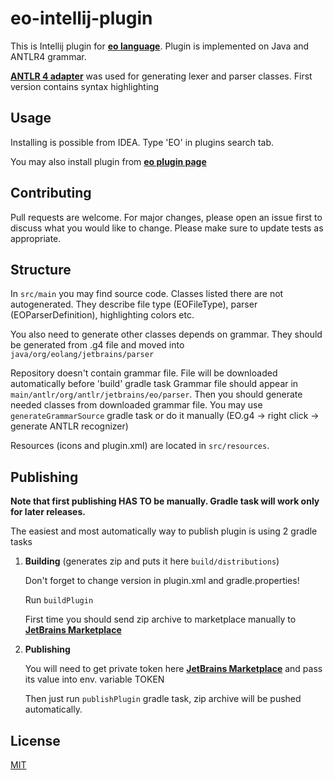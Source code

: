 # eo-intellij-plugin

This is Intellij plugin for **[eo language](https://github.com/objectionary/eo)**. Plugin is implemented on Java and ANTLR4 grammar.

 **[ANTLR 4 adapter](https://github.com/antlr/antlr4-intellij-adaptor)** was used for generating lexer and parser classes.
First version contains syntax highlighting

## Usage
Installing is possible from IDEA. Type 'EO' in plugins search tab.

You may also install plugin from **[eo plugin page](https://plugins.jetbrains.com/plugin/19256-eo/versions)**
## Contributing
Pull requests are welcome. For major changes, please open an issue first to discuss what you would like to change.
Please make sure to update tests as appropriate.

## Structure
In `src/main` you may find source code. Classes listed there are not autogenerated. They describe file type (EOFileType), parser (EOParserDefinition), highlighting colors etc.

You also need to generate other classes depends on grammar. They should be generated from .g4 file and moved into 
`java/org/eolang/jetbrains/parser`

Repository doesn't contain grammar file. File will be downloaded automatically before 'build' gradle task
Grammar file should appear in `main/antlr/org/antlr/jetbrains/eo/parser`.
Then you should generate needed classes from downloaded grammar file. 
You may use `generateGrammarSource` gradle task or do it manually (EO.g4 -> right click -> generate ANTLR recognizer)

Resources (icons and plugin.xml) are located in `src/resources`.


## Publishing
**Note that first publishing HAS TO be manually. Gradle task will work only for later releases.**

The easiest and most automatically way to publish plugin is using 2 gradle tasks 
1. **Building** (generates zip and puts it here `build/distributions`)
    
    Don't forget to change version in plugin.xml and gradle.properties!
    
    Run `buildPlugin`
   
    First time you should send zip archive to marketplace manually to **[JetBrains Marketplace](https://plugins.jetbrains.com)**
2. **Publishing**
    
    You will need to get private token here **[JetBrains Marketplace](https://plugins.jetbrains.com)** and pass its value into env. variable TOKEN 
    
    Then just run `publishPlugin` gradle task, zip archive will be pushed automatically.


## License
[MIT](https://choosealicense.com/licenses/mit/)